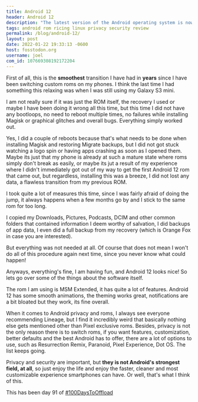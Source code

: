```yaml
---
title: Android 12
header: Android 12
description: "The latest version of the Android operating system is now running on my device, and here's what I think of it so far."
tags: android rom ricing linux privacy security review
permalink: /blog/android-12/
layout: post
date: 2022-01-22 19:33:13 -0600
host: fosstodon.org
username: joel
com_id: 107669308192172204
---
```


First of all, this is the **smoothest** transition I have had in **years** since I have been switching custom roms on my phones. I think the last time I had something this relaxing was when I was still using my Galaxy S3 mini.

I am not really sure if it was just the ROM itself, the recovery I used or maybe I have been doing it wrong all this time, but this time I did not have any bootloops, no need to reboot multiple times, no failures while installing Magisk or graphical glitches and overall bugs. Everything simply worked out.

Yes, I did a couple of reboots because that's what needs to be done when installing Magisk and restoring Migrate backups, but I did not got stuck watching a logo spin or having apps crashing as soon as I opened them. Maybe its just that my phone is already at such a mature state where roms simply don't break as easily, or maybe its jut a result of my experience where I didn't immediately got out of my way to get the first Android 12 rom that came out, but regardless, installing this was a breeze, I did not lost any data, a flawless transition from my previous ROM.

I took quite a lot of measures this time, since I was fairly afraid of doing the jump, it always happens when a few months go by and I stick to the same rom for too long.

I copied my Downloads, Pictures, Podcasts, DCIM and other common folders that contained information I deem worthy of salvation, I did backups of app data, I even did a full backup from my recovery (which is Orange Fox in case you are interested). 

But everything was not needed at all. Of course that does not mean I won't do all of this procedure again next time, since you never know what could happen!

Anyways, everything's fine, I am having fun, and Android 12 looks nice! So lets go over some of the things about the software itself.

The rom I am using is MSM Extended, it has quite a lot of features. Android 12 has some smooth animations, the theming works great, notifications are a bit bloated but they work, its fine overall.

When it comes to Android privacy and roms, I always see everyone recommending Lineage, but I find it incredibly weird that basically nothing else gets mentioned other than Pixel exclusive roms. Besides, privacy is not the only reason there is to switch roms, if you want features, customization, better defaults and the best Android has to offer, there are a lot of options to use, such as Resurrection Remix, Paranoid, Pixel Experience, Dot OS. The list keeps going.


Privacy and security are important, but **they is not Android's strongest field, at all**, so just enjoy the life and enjoy the faster, cleaner and most customizable experience smartphones can have. Or well, that's what I think of this.

This has been day 91 of [#100DaysToOffload](https://100daystooffload.com)


